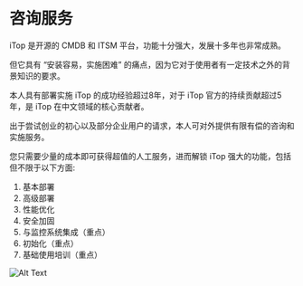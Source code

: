 # 咨询服务

iTop 是开源的 CMDB 和 ITSM 平台，功能十分强大，发展十多年也非常成熟。

但它具有 “安装容易，实施困难” 的痛点，因为它对于使用者有一定技术之外的背景知识的要求。

本人具有部署实施 iTop 的成功经验超过8年，对于 iTop 官方的持续贡献超过5年，是 iTop 在中文领域的核心贡献者。

出于尝试创业的初心以及部分企业用户的请求，本人可对外提供有限有偿的咨询和实施服务。

您只需要少量的成本即可获得超值的人工服务，进而解锁 iTop 强大的功能，包括但不限于以下方面:  

1. 基本部署  
2. 高级部署  
3. 性能优化  
4. 安全加固  
5. 与监控系统集成（重点）  
6. 初始化（重点）  
7. 基础使用培训（重点）  

![Alt Text](https://purplegrape.github.io/images/wechat.png)